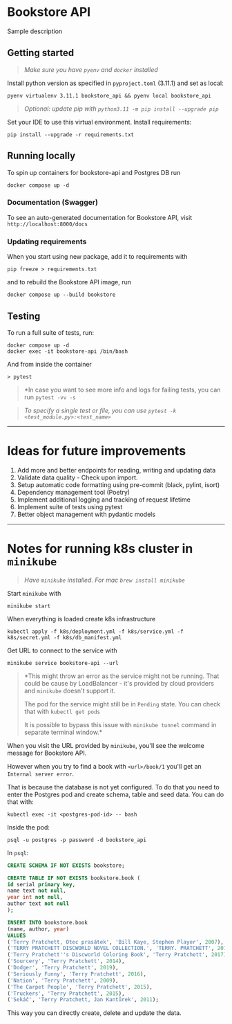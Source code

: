 # Bookstore API

Sample description

## Getting started

> *Make sure you have `pyenv` and `docker` installed*

Install python version as specified in `pyproject.toml` (3.11.1) and set as local:

```
pyenv virtualenv 3.11.1 bookstore_api && pyenv local bookstore_api
```

> *Optional: update pip with `python3.11 -m pip install --upgrade pip`*

Set your IDE to use this virtual environment.
Install requirements:

```
pip install --upgrade -r requirements.txt
```

## Running locally

To spin up containers for bookstore-api and Postgres DB run

```
docker compose up -d
```

### Documentation (Swagger)

To see an auto-generated documentation for Bookstore API, visit `http://localhost:8000/docs`

### Updating requirements

When you start using new package, add it to requirements with
```
pip freeze > requirements.txt
```

and to rebuild the Bookstore API image, run
```
docker compose up --build bookstore
```

## Testing

To run a full suite of tests, run:
```
docker compose up -d
docker exec -it bookstore-api /bin/bash
```

And from inside the container
```
> pytest
```

> *In case you want to see more info and logs for failing tests, you can run `pytest -vv -s`

>*To specify a single test or file, you can use `pytest -k <test_module.py>:<test_name>`*

---

# Ideas for future improvements
1) Add more and better endpoints for reading, writing and updating data
2) Validate data quality - Check upon import.
3) Setup automatic code formatting using pre-commit (black, pylint, isort)
4) Dependency management tool (Poetry)
5) Implement additional logging and tracking of request lifetime
6) Implement suite of tests using pytest
7) Better object management with pydantic models

---

# Notes for running k8s cluster in `minikube`

>*Have `minikube` installed. For mac `brew install minikube`*

Start `minikube` with

```
minikube start
```

When everything is loaded create k8s infrastructure

```
kubectl apply -f k8s/deployment.yml -f k8s/service.yml -f k8s/secret.yml -f k8s/db_manifest.yml
```

Get URL to connect to the service with

```
minikube service bookstore-api --url
```

> *This might throw an error as the service might not be running. That could be cause by LoadBalancer - it's provided by cloud providers and `minikube` doesn't support it.
> 
> The pod for the service might still be in `Pending` state. You can check that with `kubectl get pods`
> 
> It is possible to bypass this issue with `minikube tunnel` command in separate terminal window.*

When you visit the URL provided by `minikube`, you'll see the welcome message for Bookstore API.

However when you try to find a book with `<url>/book/1` you'll get an `Internal server error`.

That is because the database is not yet configured.  To do that you need to enter the Postgres pod and create schema, table and seed data.
You can do that with:

```
kubectl exec -it <postgres-pod-id> -- bash
```

Inside the pod:

```
psql -u postgres -p password -d bookstore_api
```

In `psql`:

```sql
CREATE SCHEMA IF NOT EXISTS bookstore;

CREATE TABLE IF NOT EXISTS bookstore.book (
id serial primary key,
name text not null,
year int not null,
author text not null
);

INSERT INTO bookstore.book
(name, author, year)
VALUES
('Terry Pratchett, Otec prasátek', 'Bill Kaye, Stephen Player', 2007),
('TERRY PRATCHETT DISCWORLD NOVEL COLLECTION.', 'TERRY. PRATCHETT', 2012),
('Terry Pratchett''s Discworld Coloring Book', 'Terry Pratchett', 2017),
('Sourcery', 'Terry Pratchett', 2014),
('Dodger', 'Terry Pratchett', 2019),
('Seriously Funny', 'Terry Pratchett', 2016),
('Nation', 'Terry Pratchett', 2009),
('The Carpet People', 'Terry Pratchett', 2015),
('Truckers', 'Terry Pratchett', 2015),
('Sekáč', 'Terry Pratchett, Jan Kantůrek', 2011);
```

This way you can directly create, delete and update the data.